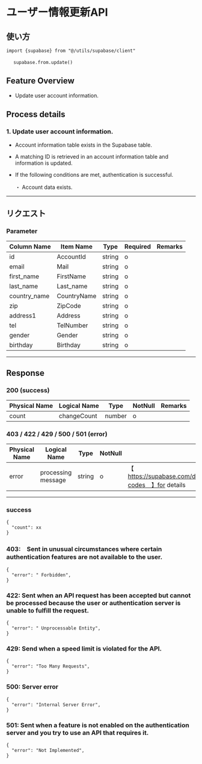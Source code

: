 # ユーザー情報更新API

## 使い方

```
import {supabase} from "@/utils/supabase/client"

　 supabase.from.update()
```

## Feature Overview

- Update user account information.

## Process details

### 1. Update user account information.

- Account information table exists in the Supabase table.
- A matching ID is retrieved in an account information table and information is updated.
- If the following conditions are met, authentication is successful.

  ・ Account data exists.

---

## リクエスト

### Parameter

| Column Name  | Item Name   | Type   | Required | Remarks |
| ------------ | ----------- | ------ | -------- | ------- |
| id           | AccountId   | string | o        |         |
| email        | Mail        | string | o        |         |
| first_name   | FirstName   | string | o        |         |
| last_name    | Last_name   | string | o        |         |
| country_name | CountryName | string | o        |         |
| zip          | ZipCode     | string | o        |         |
| address1     | Address     | string | o        |         |
| tel          | TelNumber   | string | o        |         |
| gender       | Gender      | string | o        |         |
| birthday     | Birthday    | string | o        |         |

---

## Response

### 200 (success)

| Physical Name | Logical Name | Type   | NotNull | Remarks |
| ------------- | ------------ | ------ | ------- | ------- |
| count         | changeCount  | number | o       |         |

### 403 / 422 / 429 / 500 / 501 (error)

| Physical Name | Logical Name       | Type   | NotNull | Remarks                                                                        |
| ------------- | ------------------ | ------ | ------- | ------------------------------------------------------------------------------ |
| error         | processing message | string | o       | 【　https://supabase.com/docs/guides/auth/debugging/error-codes　】for details |

---

### success

```jsonc
{
  "count": xx
}
```

### 403:　Sent in unusual circumstances where certain authentication features are not available to the user.

```jsonc
{
  "error": " Forbidden",
}
```

### 422: Sent when an API request has been accepted but cannot be processed because the user or authentication server is unable to fulfill the request.

```jsonc
{
  "error": " Unprocessable Entity",
}
```

### 429: Send when a speed limit is violated for the API.

```jsonc
{
  "error": "Too Many Requests",
}
```

### 500: Server error

```jsonc
{
  "error": "Internal Server Error",
}
```

### 501: Sent when a feature is not enabled on the authentication server and you try to use an API that requires it.

```jsonc
{
  "error": "Not Implemented",
}
```
